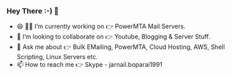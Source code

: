 ### Hey There :-) 👋

- 😄 :man_technologist:	I’m currently working on :point_right: PowerMTA Mail Servers.
- 👯 I’m looking to collaborate on :point_right: Youtube, Blogging & Server Stuff.
- 💬 Ask me about :point_right: Bulk EMailing, PowerMTA, Cloud Hosting, AWS, Shell Scripting, Linux Servers etc.
- 📫 How to reach me :point_right: Skype - jarnail.boparai1991
<!--
**jerrybopara/jerrybopara** is a ✨ _special_ ✨ repository because its `README.md` (this file) appears on your GitHub profile.

Here are some ideas to get you started:
- 😄 Pronouns: ...
- ⚡ Fun fact: ...
-->
